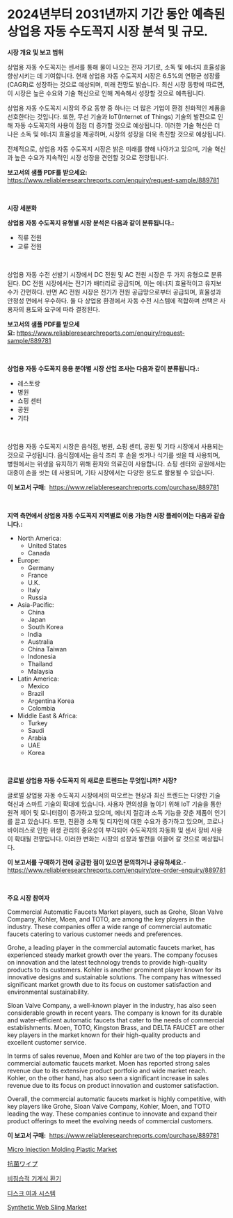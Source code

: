 <p><h1>2024년부터 2031년까지 기간 동안 예측된 상업용 자동 수도꼭지 시장 분석 및 규모.</h1></p><p><strong>시장 개요 및 보고 범위</strong></p>
<p><p>상업용 자동 수도꼭지는 센서를 통해 물이 나오는 전자 기기로, 소독 및 에너지 효율성을 향상시키는 데 기여합니다. 현재 상업용 자동 수도꼭지 시장은 6.5%의 연평균 성장률(CAGR)로 성장하는 것으로 예상되며, 미래 전망도 밝습니다. 최신 시장 동향에 따르면, 이 시장은 높은 수요와 기술 혁신으로 인해 계속해서 성장할 것으로 예측됩니다.</p><p>상업용 자동 수도꼭지 시장의 주요 동향 중 하나는 더 많은 기업이 환경 친화적인 제품을 선호한다는 것입니다. 또한, 무선 기술과 IoT(Internet of Things) 기술의 발전으로 인해 자동 수도꼭지의 사용이 점점 더 증가할 것으로 예상됩니다. 이러한 기술 혁신은 더 나은 소독 및 에너지 효율성을 제공하며, 시장의 성장을 더욱 촉진할 것으로 예상됩니다.</p><p>전체적으로, 상업용 자동 수도꼭지 시장은 밝은 미래를 향해 나아가고 있으며, 기술 혁신과 높은 수요가 지속적인 시장 성장을 견인할 것으로 전망됩니다.</p></p>
<p><strong>보고서의 샘플 PDF를 받으세요:</strong> <a href="https://www.reliableresearchreports.com/enquiry/request-sample/889781">https://www.reliableresearchreports.com/enquiry/request-sample/889781</a></p>
<p>&nbsp;</p>
<p><strong>시장 세분화</strong></p>
<p><strong>상업용 자동 수도꼭지 유형별 시장 분석은 다음과 같이 분류됩니다.:</strong></p>
<p><ul><li>직류 전원</li><li>교류 전원</li></ul></p>
<p>&nbsp;</p>
<p><p>상업용 자동 수전 선발기 시장에서 DC 전원 및 AC 전원 시장은 두 가지 유형으로 분류된다. DC 전원 시장에서는 전기가 배터리로 공급되며, 이는 에너지 효율적이고 유지보수가 간편하다. 반면 AC 전원 시장은 전기가 전원 공급망으로부터 공급되며, 효율성과 안정성 면에서 우수하다. 둘 다 상업용 환경에서 자동 수전 시스템에 적합하며 선택은 사용자의 용도와 요구에 따라 결정된다.</p></p>
<p><strong>보고서의 샘플 PDF를 받으세요:</strong>&nbsp;<a href="https://www.reliableresearchreports.com/enquiry/request-sample/889781">https://www.reliableresearchreports.com/enquiry/request-sample/889781</a></p>
<p>&nbsp;</p>
<p><strong> 상업용 자동 수도꼭지 응용 분야별 시장 산업 조사는 다음과 같이 분류됩니다.:</strong></p>
<p><ul><li>레스토랑</li><li>병원</li><li>쇼핑 센터</li><li>공원</li><li>기타</li></ul></p>
<p>&nbsp;</p>
<p><p>상업용 자동 수도꼭지 시장은 음식점, 병원, 쇼핑 센터, 공원 및 기타 시장에서 사용되는 것으로 구성됩니다. 음식점에서는 음식 조리 후 손을 씻거나 식기를 씻을 때 사용되며, 병원에서는 위생을 유지하기 위해 환자와 의료진이 사용합니다. 쇼핑 센터와 공원에서는 대중이 손을 씻는 데 사용되며, 기타 시장에서는 다양한 용도로 활용될 수 있습니다.</p></p>
<p><strong>이 보고서 구매:</strong>&nbsp; <a href="https://www.reliableresearchreports.com/purchase/889781">https://www.reliableresearchreports.com/purchase/889781</a></p>
<p>&nbsp;</p>
<p><strong>지역 측면에서 상업용 자동 수도꼭지 지역별로 이용 가능한 시장 플레이어는 다음과 같습니다.:</strong></p>
<p><ul>
    <li>
        North America:
        <ul>
            <li>United States</li>
            <li>Canada</li>
        </ul>
    </li>
    <li>
        Europe:
        <ul>
            <li>Germany</li>
            <li>France</li>
            <li>U.K.</li>
            <li>Italy</li>
            <li>Russia</li>
        </ul>
    </li>
    <li>
        Asia-Pacific:
        <ul>
            <li>China</li>
            <li>Japan</li>
            <li>South Korea</li>
            <li>India</li>
            <li>Australia</li>
            <li>China Taiwan</li>
            <li>Indonesia</li>
            <li>Thailand</li>
            <li>Malaysia</li>
        </ul>
    </li>
    <li>
        Latin America:
        <ul>
            <li>Mexico</li>
            <li>Brazil</li>
            <li>Argentina Korea</li>
            <li>Colombia</li>
        </ul>
    </li>
    <li>
        Middle East & Africa:
        <ul>
            <li>Turkey</li>
            <li>Saudi</li>
            <li>Arabia</li>
            <li>UAE</li>
            <li>Korea</li>
        </ul>
    </li>
    </ul></p>
<p>&nbsp;</p>
<p><strong>글로벌 상업용 자동 수도꼭지 의 새로운 트렌드는 무엇입니까? 시장?</strong></p>
<p><p>글로벌 상업용 자동 수도꼭지 시장에서의 떠오르는 현상과 최신 트렌드는 다양한 기술 혁신과 스마트 기술의 확대에 있습니다. 사용자 편의성을 높이기 위해 IoT 기술을 통한 원격 제어 및 모니터링이 증가하고 있으며, 에너지 절감과 소독 기능을 갖춘 제품이 인기를 끌고 있습니다. 또한, 친환경 소재 및 디자인에 대한 수요가 증가하고 있으며, 코로나 바이러스로 인한 위생 관리의 중요성이 부각되어 수도꼭지의 자동화 및 센서 장비 사용이 확대될 전망입니다. 이러한 변화는 시장의 성장과 발전을 이끌어 갈 것으로 예상됩니다.</p></p>
<p><strong>이 보고서를 구매하기 전에 궁금한 점이 있으면 문의하거나 공유하세요.</strong>- <a href="https://www.reliableresearchreports.com/enquiry/pre-order-enquiry/889781">https://www.reliableresearchreports.com/enquiry/pre-order-enquiry/889781</a></p>
<p>&nbsp;</p>
<p><strong>주요 시장 참여자</strong></p>
<p><p>Commercial Automatic Faucets Market players, such as Grohe, Sloan Valve Company, Kohler, Moen, and TOTO, are among the key players in the industry. These companies offer a wide range of commercial automatic faucets catering to various customer needs and preferences.</p><p>Grohe, a leading player in the commercial automatic faucets market, has experienced steady market growth over the years. The company focuses on innovation and the latest technology trends to provide high-quality products to its customers. Kohler is another prominent player known for its innovative designs and sustainable solutions. The company has witnessed significant market growth due to its focus on customer satisfaction and environmental sustainability.</p><p>Sloan Valve Company, a well-known player in the industry, has also seen considerable growth in recent years. The company is known for its durable and water-efficient automatic faucets that cater to the needs of commercial establishments. Moen, TOTO, Kingston Brass, and DELTA FAUCET are other key players in the market known for their high-quality products and excellent customer service.</p><p>In terms of sales revenue, Moen and Kohler are two of the top players in the commercial automatic faucets market. Moen has reported strong sales revenue due to its extensive product portfolio and wide market reach. Kohler, on the other hand, has also seen a significant increase in sales revenue due to its focus on product innovation and customer satisfaction.</p><p>Overall, the commercial automatic faucets market is highly competitive, with key players like Grohe, Sloan Valve Company, Kohler, Moen, and TOTO leading the way. These companies continue to innovate and expand their product offerings to meet the evolving needs of commercial customers.</p></p>
<p><strong>이 보고서 구매:</strong>&nbsp;&nbsp;<a href="https://www.reliableresearchreports.com/purchase/889781">https://www.reliableresearchreports.com/purchase/889781</a></p>
<p><p><a href="https://github.com/BryceTownsendr/Market-Research-Report-List-4/blob/main/micro-injection-molding-plastic-market.md">Micro Injection Molding Plastic Market</a></p><p><a href="https://github.com/ksxzwxabcuynh011/Market-Research-Report-List-1/blob/main/23026492028.md">抗菌ワイプ</a></p><p><a href="https://github.com/vskv4779xr1/Market-Research-Report-List-1/blob/main/64556151691.md">비침습적 기계식 환기</a></p><p><a href="https://github.com/xvz497517413/Market-Research-Report-List-1/blob/main/37417741690.md">디스크 여과 시스템</a></p><p><a href="https://mire-aunt-385.notion.site/Synthetic-Web-Sling-Market-Research-Report-Unlocks-Analysis-on-the-Market-Financial-Status-Market-S-35ff2b6ab92a4418b52ea097a19875f2">Synthetic Web Sling Market</a></p></p>
